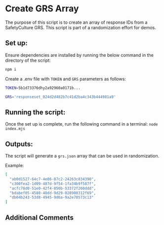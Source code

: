 # Create GRS Array

The purpose of this script is to create an array of response IDs from a SafetyCulture GRS. This script is part of a randomization effort for demos.

## Set up:

Ensure dependencies are installed by running the below command in the directory of the script:

```bash
npm i
```

Create a .env file with `TOKEN` and `GRS` parameters as follows:

```bash
TOKEN=5b1d73376dhy2a92960a0171b...

GRS='responseset_024d2d482b7c41d2ba4c343b444981a9'
```

## Running the script:

Once the set up is complete, run the following command in a terminal:
`node index.mjs`

## Outputs:

The script will generate a `grs.json` array that can be used in randomization.

Example:

```json
[
  "ab0d1527-64c7-4e86-87c2-24263c834390",
  "c300fea2-1d09-487d-9f54-1fa34b9f587f",
  "acfc78d0-51e0-42f4-850b-53372f260ddd",
  "bdabef05-4588-40dd-9d29-028908312f69",
  "db04b243-53d8-4945-9d6a-9a2e70573c13"
]
```

## Additional Comments
